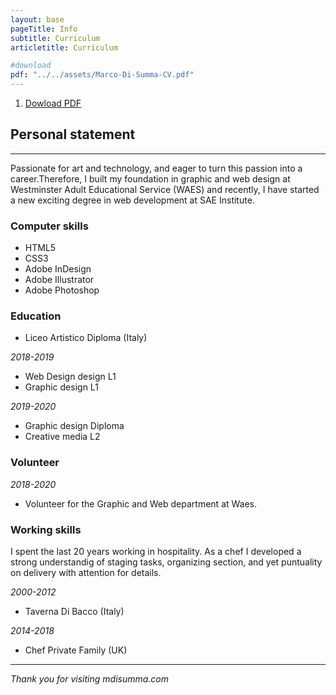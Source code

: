 ```yaml
---
layout: base
pageTitle: Info
subtitle: Curriculum
articletitle: Curriculum

#download
pdf: "../../assets/Marco-Di-Summa-CV.pdf"
---
```


<main> 
<ol> 
  <li><a href={{pdf}} download>Dowload PDF</a></li>
</ol>
<article>

## Personal statement
<hr>

Passionate for art and technology, and eager to turn this passion into a career.Therefore, I built my foundation in graphic and web design at Westminster Adult Educational Service (WAES) and recently, I have started a new exciting degree in web development at SAE Institute.

### Computer skills

- HTML5
- CSS3
- Adobe InDesign
- Adobe Illustrator
- Adobe Photoshop

### Education
- Liceo Artistico Diploma (Italy)

*2018-2019* 
- Web Design design L1
- Graphic design L1

*2019-2020*
- Graphic design Diploma
- Creative media L2

### Volunteer
*2018-2020* 
- Volunteer for the Graphic and Web department at Waes.


### Working skills

I spent the last 20 years working in  hospitality. As a chef I developed a strong understandig of staging tasks, organizing section, and yet puntuality on delivery with attention for details.

*2000-2012* 
- Taverna Di Bacco (Italy)

*2014-2018*
- Chef Private Family (UK)

<hr>


</article> 

*Thank you for visiting mdisumma.com*

</main>

